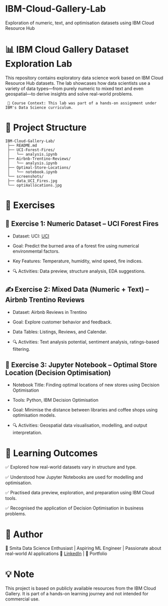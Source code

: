 # IBM-Cloud-Gallery-Lab
Exploration of numeric, text, and optimisation datasets using IBM Cloud Resource Hub

# 📊 IBM Cloud Gallery Dataset Exploration Lab
This repository contains exploratory data science work based on IBM Cloud Resource Hub datasets. The lab showcases how data scientists use a variety of data types—from purely numeric to mixed text and even geospatial—to derive insights and solve real-world problems.

     🔬 Course Context: This lab was part of a hands-on assignment under IBM's Data Science curriculum.




# 📁 Project Structure
    IBM-Cloud-Gallery-Lab/
     ├── README.md
     ├── UCI-Forest-Fires/
     │   └── analysis.ipynb
     ├── Airbnb-Trentino-Reviews/
     │   └── analysis.ipynb
     ├── Optimal-Store-Locations/
     │   └── notebook.ipynb
     └── screenshots/
     ├── data_UCI_Fires.jpg
     └── optimallocations.jpg




# 📌 Exercises

## 🧮 Exercise 1: Numeric Dataset – UCI Forest Fires

- Dataset: UCI: [UCI](https://dataplatform.cloud.ibm.com/gallery)

- Goal: Predict the burned area of a forest fire using numerical environmental factors.

- Key Features: Temperature, humidity, wind speed, fire indices.

- 🔍 Activities: Data preview, structure analysis, EDA suggestions.




## ✍️ Exercise 2: Mixed Data (Numeric + Text) – Airbnb Trentino Reviews
- Dataset: Airbnb Reviews in Trentino

- Goal: Explore customer behavior and feedback.

- Data Tables: Listings, Reviews, and Calendar.

- 🔍 Activities: Text analysis potential, sentiment analysis, ratings-based filtering.




## 📍 Exercise 3: Jupyter Notebook – Optimal Store Location (Decision Optimisation)
- Notebook Title: Finding optimal locations of new stores using Decision Optimisation

- Tools: Python, IBM Decision Optimisation

- Goal: Minimise the distance between libraries and coffee shops using optimisation models.

- 🔍 Activities: Geospatial data visualisation, modelling, and output interpretation.



# 🧠 Learning Outcomes
✅ Explored how real-world datasets vary in structure and type.

✅ Understood how Jupyter Notebooks are used for modelling and optimisation.

✅ Practised data preview, exploration, and preparation using IBM Cloud tools.

✅ Recognised the application of Decision Optimisation in business problems.




# 📎 Author
👤 Smita
Data Science Enthusiast | Aspiring ML Engineer | Passionate about real-world AI applications
🔗 [LinkedIn](linkedin.com/in/smita-292363203) | 🔗 Portfolio


# 💡 Note
This project is based on publicly available resources from the IBM Cloud Gallery. It is part of a hands-on learning journey and not intended for commercial use.
